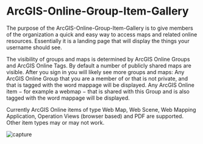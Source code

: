 # ArcGIS-Online-Group-Item-Gallery

The purpose of the ArcGIS-Online-Group-Item-Gallery is to give members of the organization a quick and easy way to access maps and related online resources. Essentially it is a landing page that will display the things your username should see.

The visibility of groups and maps is determined by ArcGIS Online Groups and ArcGIS Online Tags.
By default a number of publicly shared maps are visible. After you sign in you will likely see more groups
and maps: Any ArcGIS Online Group that you are a member of or that is not private, and that is tagged with
the word mappage will be displayed. Any ArcGIS Online item − for example a webmap − that is shared with
this Group and is also tagged with the word mappage will be displayed.

Currently ArcGIS Online items of type Web Map, Web Scene, Web Mapping Application, Operation Views
(browser based) and PDF are supported. Other item types may or may not work. 

![capture](https://cloud.githubusercontent.com/assets/7443922/16396184/26162466-3c83-11e6-90e7-71f84f336475.JPG)

